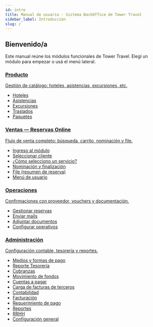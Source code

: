 ```yaml
---
id: intro
title: Manual de usuario - Sistema BackOffice de Tower Travel
sidebar_label: Introducción
slug: /
---
```


## Bienvenido/a
Este manual reúne los módulos funcionales de Tower Travel. Elegí un módulo para empezar o usá el menú lateral.

<div className="cardsGrid">

  <!-- Producto -->
  <a className="cardLink" href="./hoteles/intro">
    <h3>Producto</h3>
    <p>Gestión de catálogo: hoteles, asistencias, excursiones, etc.</p>
    <ul>
      <li><a href="./hoteles/intro">Hoteles</a></li>
      <li><a href="./asistencias/intro">Asistencias</a></li>
      <li><a href="./excursiones/excursiones-intro">Excursiones</a></li>
      <li><a href="./traslados/traslados-intro">Traslados</a></li>
      <li><a href="./paquetes/paquetes-intro">Paquetes</a></li>
    </ul>
  </a>


  <!-- Ventas - Reservas Online -->
  <a className="cardLink" href="./reservas-online/general/ingreso-modulo">
    <h3>Ventas — Reservas Online</h3>
    <p>Flujo de venta completo: búsqueda, carrito, nominación y file.</p>
    <ul>
      <li><a href="./reservas-online/general/ingreso-modulo">Ingreso al módulo</a></li>
      <li><a href="./reservas-online/general/seleccionar-cliente">Seleccionar cliente</a></li>
      <li><a href="./reservas-online/general/seleccionar-solapa">¿Cómo selecciono un servicio?</a></li>
      <li><a href="./reservas-online/general/nominacion">Nominación y finalización</a></li>
      <li><a href="./reservas-online/general/file">File (resumen de reserva)</a></li>
      <li><a href="./reservas-online/general/menu-usuario">Menú de usuario</a></li>
    </ul>
  </a>


  <!-- Operaciones -->
  <a className="cardLink" href="./operaciones/intro">
    <h3>Operaciones</h3>
    <p>Confirmaciones con proveedor, vouchers y documentación.</p>
    <ul>
      <li><a href="./operaciones/gestionar-reservas">Gestionar reservas</a></li>
      <li><a href="./operaciones/enviar-mails">Enviar mails</a></li>
      <li><a href="./operaciones/adjuntar-documentos">Adjuntar documentos</a></li>
      <li><a href="./operaciones/configurar-operativos">Configurar operativos</a></li>
    </ul>
  </a>

  <!-- Administración -->
  <a className="cardLink" href="./administracion/medios-formas-pago">
    <h3>Administración</h3>
    <p>Configuración contable, tesorería y reportes.</p>
    <ul>
      <li><a href="./administracion/medios-formas-pago">Medios y formas de pago</a></li>
      <li><a href="./administracion/reporte-tesoreria">Reporte Tesorería</a></li>
      <li><a href="./administracion/cobranzas">Cobranzas</a></li>
      <li><a href="./administracion/movimiento-de-fondos">Movimiento de fondos</a></li>
      <li><a href="./administracion/cuentas-a-pagar">Cuentas a pagar</a></li>
      <li><a href="./administracion/carga-facturas-terceros">Carga de facturas de terceros</a></li>
      <li><a href="./administracion/contabilidad">Contabilidad</a></li>
      <li><a href="./administracion/facturacion">Facturación</a></li>
      <li><a href="./administracion/requerimiento-de-pago">Requerimiento de pago</a></li>
      <li><a href="./administracion/reportes">Reportes</a></li>
      <li><a href="./administracion/rrhh">RRHH</a></li>
      <li><a href="./administracion/configuracion-general">Configuración general</a></li>
    </ul>
  </a>

  <!-- Comercial -->
  <!-- <div className="cardLink">
    <h3>Comercial</h3>
    <p>Próximamente.</p>
    <ul>
      <li>Sección en preparación</li>
    </ul>
  </div> -->

</div>

<!-- Tip de búsqueda -->
<!--
:::tip ¿No encontrás algo?
Usá la búsqueda global (atajo <kbd>Ctrl</kbd> + <kbd>K</kbd> / <kbd>⌘</kbd> + <kbd>K</kbd>).
:::
-->

